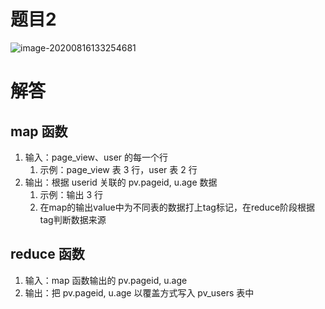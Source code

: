 # 题目2

![image-20200816133254681](/Users/zhangyangong/exp/GitHub/geektime-arch/chapter12/image-20200816133254681.png)

# 解答

## map 函数

1. 输入：page_view、user 的每一个行
   1. 示例：page_view 表 3 行，user 表 2 行
2. 输出：根据 userid 关联的 pv.pageid, u.age 数据
   1. 示例：输出 3 行
   2. 在map的输出value中为不同表的数据打上tag标记，在reduce阶段根据tag判断数据来源

## reduce 函数

1. 输入：map 函数输出的 pv.pageid, u.age
2. 输出：把  pv.pageid, u.age 以覆盖方式写入 pv_users 表中